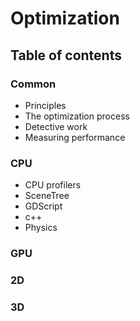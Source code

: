 # Optimization
## Table of contents

### Common
* Principles
* The optimization process
* Detective work
* Measuring performance
### CPU
* CPU profilers
* SceneTree
* GDScript
* c++
* Physics
### GPU
### 2D
### 3D
